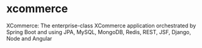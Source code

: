 # xcommerce
XCommerce: The enterprise-class XCommerce application orchestrated by Spring Boot and using JPA, MySQL, MongoDB, Redis, REST, JSF, Django, Node and Angular
